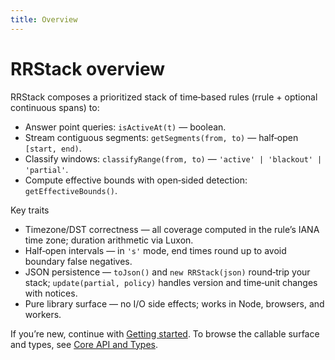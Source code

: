 ```yaml
---
title: Overview
---
```


# RRStack overview

RRStack composes a prioritized stack of time‑based rules (rrule + optional continuous spans) to:

- Answer point queries: `isActiveAt(t)` — boolean.
- Stream contiguous segments: `getSegments(from, to)` — half‑open `[start, end)`.
- Classify windows: `classifyRange(from, to)` — `'active' | 'blackout' | 'partial'`.
- Compute effective bounds with open‑sided detection: `getEffectiveBounds()`.

Key traits

- Timezone/DST correctness — all coverage computed in the rule’s IANA time zone; duration arithmetic via Luxon.
- Half‑open intervals — in `'s'` mode, end times round up to avoid boundary false negatives.
- JSON persistence — `toJson()` and `new RRStack(json)` round‑trip your stack; `update(partial, policy)` handles version and time‑unit changes with notices.
- Pure library surface — no I/O side effects; works in Node, browsers, and workers.

If you’re new, continue with [Getting started](./getting-started.md). To browse the callable surface and types, see [Core API and Types](./api.md).
